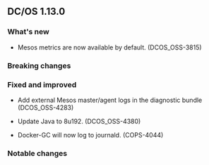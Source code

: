 ## DC/OS 1.13.0


### What's new

* Mesos metrics are now available by default. (DCOS_OSS-3815)


### Breaking changes


### Fixed and improved

* Add external Mesos master/agent logs in the diagnostic bundle (DCOS_OSS-4283)

* Update Java to 8u192. (DCOS_OSS-4380)

* Docker-GC will now log to journald. (COPS-4044)

### Notable changes
